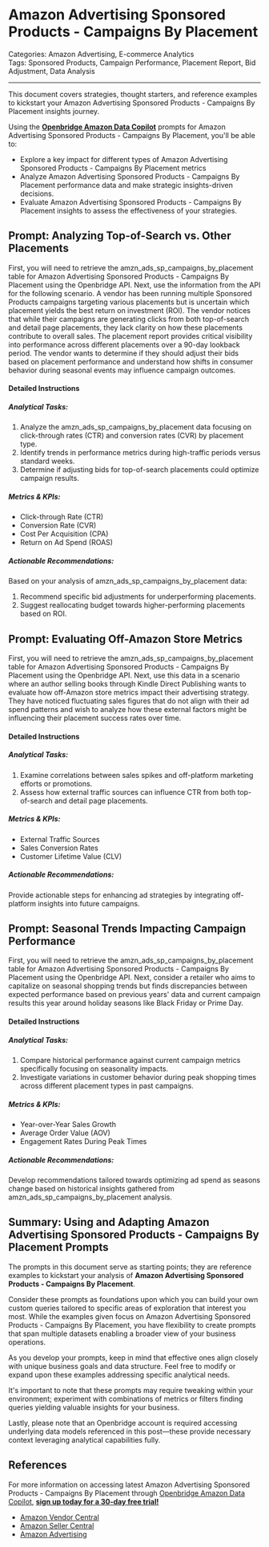 # Amazon Advertising Sponsored Products - Campaigns By Placement

Categories: Amazon Advertising, E-commerce Analytics  
Tags: Sponsored Products, Campaign Performance, Placement Report, Bid Adjustment, Data Analysis

---

This document covers strategies, thought starters, and reference examples to kickstart your Amazon Advertising Sponsored Products - Campaigns By Placement insights journey.

Using the <a href="https://chatgpt.com/g/g-Sg4qP7r3v-openbridge-data-copilot" target="_blank"><strong>Openbridge Amazon Data Copilot</strong></a> prompts for Amazon Advertising Sponsored Products - Campaigns By Placement, you'll be able to:

- Explore a key impact for different types of Amazon Advertising Sponsored Products - Campaigns By Placement metrics
- Analyze Amazon Advertising Sponsored Products - Campaigns By Placement performance data and make strategic insights-driven decisions.
- Evaluate Amazon Advertising Sponsored Products - Campaigns By Placement insights to assess the effectiveness of your strategies.

## Prompt: Analyzing Top-of-Search vs. Other Placements

First, you will need to retrieve the amzn_ads_sp_campaigns_by_placement table for Amazon Advertising Sponsored Products - Campaigns By Placement using the Openbridge API. Next, use the information from the API for the following scenario. A vendor has been running multiple Sponsored Products campaigns targeting various placements but is uncertain which placement yields the best return on investment (ROI). The vendor notices that while their campaigns are generating clicks from both top-of-search and detail page placements, they lack clarity on how these placements contribute to overall sales. The placement report provides critical visibility into performance across different placements over a 90-day lookback period. The vendor wants to determine if they should adjust their bids based on placement performance and understand how shifts in consumer behavior during seasonal events may influence campaign outcomes.

#### Detailed Instructions
##### Analytical Tasks:
1. Analyze the amzn_ads_sp_campaigns_by_placement data focusing on click-through rates (CTR) and conversion rates (CVR) by placement type.
2. Identify trends in performance metrics during high-traffic periods versus standard weeks.
3. Determine if adjusting bids for top-of-search placements could optimize campaign results.

##### Metrics & KPIs:
- Click-through Rate (CTR)
- Conversion Rate (CVR)
- Cost Per Acquisition (CPA)
- Return on Ad Spend (ROAS)

##### Actionable Recommendations:
Based on your analysis of amzn_ads_sp_campaigns_by_placement data:
1. Recommend specific bid adjustments for underperforming placements.
2. Suggest reallocating budget towards higher-performing placements based on ROI.

## Prompt: Evaluating Off-Amazon Store Metrics

First, you will need to retrieve the amzn_ads_sp_campaigns_by_placement table for Amazon Advertising Sponsored Products - Campaigns By Placement using the Openbridge API. Next, use this data in a scenario where an author selling books through Kindle Direct Publishing wants to evaluate how off-Amazon store metrics impact their advertising strategy. They have noticed fluctuating sales figures that do not align with their ad spend patterns and wish to analyze how these external factors might be influencing their placement success rates over time.

#### Detailed Instructions
##### Analytical Tasks:
1. Examine correlations between sales spikes and off-platform marketing efforts or promotions.
2. Assess how external traffic sources can influence CTR from both top-of-search and detail page placements.

##### Metrics & KPIs:
- External Traffic Sources
- Sales Conversion Rates
- Customer Lifetime Value (CLV)

##### Actionable Recommendations:
Provide actionable steps for enhancing ad strategies by integrating off-platform insights into future campaigns.

## Prompt: Seasonal Trends Impacting Campaign Performance

First, you will need to retrieve the amzn_ads_sp_campaigns_by_placement table for Amazon Advertising Sponsored Products - Campaigns By Placement using the Openbridge API. Next, consider a retailer who aims to capitalize on seasonal shopping trends but finds discrepancies between expected performance based on previous years' data and current campaign results this year around holiday seasons like Black Friday or Prime Day.

#### Detailed Instructions
##### Analytical Tasks:
1. Compare historical performance against current campaign metrics specifically focusing on seasonality impacts.
2. Investigate variations in customer behavior during peak shopping times across different placement types in past campaigns.

##### Metrics & KPIs:
- Year-over-Year Sales Growth
- Average Order Value (AOV)
- Engagement Rates During Peak Times

##### Actionable Recommendations:
Develop recommendations tailored towards optimizing ad spend as seasons change based on historical insights gathered from amzn_ads_sp_campaigns_by_placement analysis.

## Summary: Using and Adapting Amazon Advertising Sponsored Products - Campaigns By Placement Prompts  
The prompts in this document serve as starting points; they are reference examples to kickstart your analysis of **Amazon Advertising Sponsored Products - Campaigns By Placement**.

Consider these prompts as foundations upon which you can build your own custom queries tailored to specific areas of exploration that interest you most. While the examples given focus on Amazon Advertising Sponsored Products - Campaigns By Placement, you have flexibility to create prompts that span multiple datasets enabling a broader view of your business operations.

As you develop your prompts, keep in mind that effective ones align closely with unique business goals and data structure. Feel free to modify or expand upon these examples addressing specific analytical needs.

It's important to note that these prompts may require tweaking within your environment; experiment with combinations of metrics or filters finding queries yielding valuable insights for your business.

Lastly, please note that an Openbridge account is required accessing underlying data models referenced in this post—these provide necessary context leveraging analytical capabilities fully.

## References   
For more information on accessing latest Amazon Advertising Sponsored Products - Campaigns By Placement through <a href="https://chatgpt.com/g/g-Sg4qP7r3v-openbridge-data-copilot" target="_blank">Openbridge Amazon Data Copilot</a>, <a href="https://openbridge.com" target="_blank"><strong>sign up today for a 30-day free trial!</strong></a>

<ul>
<li> <a href="https://www.openbridge.com/amazon-vendor-central/" target="_blank">Amazon Vendor Central</a> </li>
<li> <a href="https://www.openbridge.com/amazon-selling-partner/" target="_blank">Amazon Seller Central</a> </li>
<li> <a href="https://www.openbridge.com/amazon-advertising/" target="_blank">Amazon Advertising</a> </li>
</ul>